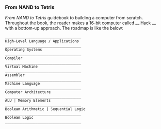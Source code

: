 ### From NAND to Tetris
*From NAND to Tetris* guidebook to building a computer from scratch. Throughout the book, the reader makes a 16-bit computer called __ Hack __ with a bottom-up approach. The roadmap is like the below: 

```
___________________________________
High-Level Language / Applications
___________________________________
Operating Systems
___________________________________
Compiler
___________________________________
Virtual Machine
___________________________________
Assembler
___________________________________
Machine Language
___________________________________
Computer Architecture
___________________________________
ALU | Memory Elements
___________________________________
Boolean Arithmetic | Sequential Logic 
___________________________________
Boolean Logic
___________________________________
```

